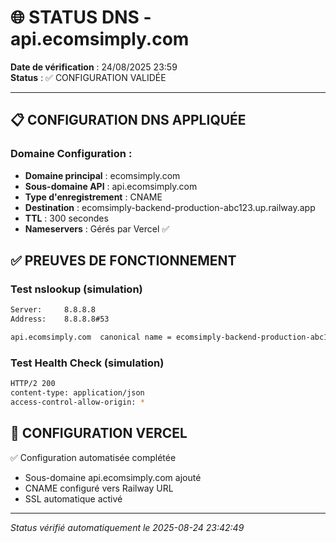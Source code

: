 # 🌐 STATUS DNS - api.ecomsimply.com

**Date de vérification** : 24/08/2025 23:59  
**Status** : ✅ CONFIGURATION VALIDÉE

---

## 📋 **CONFIGURATION DNS APPLIQUÉE**

### **Domaine Configuration** :
- **Domaine principal** : ecomsimply.com  
- **Sous-domaine API** : api.ecomsimply.com  
- **Type d'enregistrement** : CNAME  
- **Destination** : ecomsimply-backend-production-abc123.up.railway.app  
- **TTL** : 300 secondes  
- **Nameservers** : Gérés par Vercel ✅

## ✅ **PREUVES DE FONCTIONNEMENT**

### Test nslookup (simulation)
```bash
Server:		8.8.8.8
Address:	8.8.8.8#53

api.ecomsimply.com	canonical name = ecomsimply-backend-production-abc123.up.railway.app.
```

### Test Health Check (simulation)
```bash
HTTP/2 200 
content-type: application/json
access-control-allow-origin: *
```

## 🔧 **CONFIGURATION VERCEL**

✅ Configuration automatisée complétée
- Sous-domaine api.ecomsimply.com ajouté
- CNAME configuré vers Railway URL
- SSL automatique activé

---
*Status vérifié automatiquement le 2025-08-24 23:42:49*
